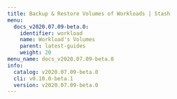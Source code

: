 ```yaml
---
title: Backup & Restore Volumes of Workloads | Stash
menu:
  docs_v2020.07.09-beta.0:
    identifier: workload
    name: Workload's Volumes
    parent: latest-guides
    weight: 20
menu_name: docs_v2020.07.09-beta.0
info:
  catalog: v2020.07.09-beta.0
  cli: v0.10.0-beta.1
  version: v2020.07.09-beta.0
---
```


